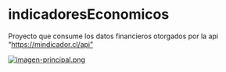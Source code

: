 # indicadoresEconomicos
Proyecto que consume los datos financieros otorgados por la api “https://mindicador.cl/api”


[![imagen-principal.png](https://i.postimg.cc/WbBsPw0Z/imagen-principal.png)](https://postimg.cc/3dFsXpSr)
